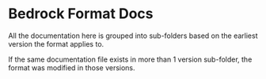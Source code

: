 # Bedrock Format Docs

All the documentation here is grouped into sub-folders based on the earliest version the format applies to.

If the same documentation file exists in more than 1 version sub-folder, the format was modified in those versions.
